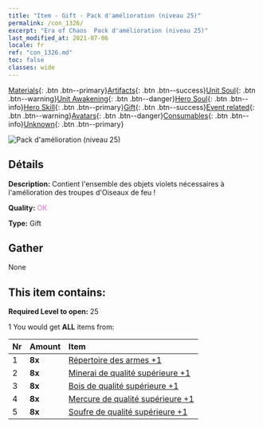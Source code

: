 ```yaml
---
title: "Item - Gift - Pack d'amélioration (niveau 25)"
permalink: /con_1326/
excerpt: "Era of Chaos  Pack d'amélioration (niveau 25)"
last_modified_at: 2021-07-06
locale: fr
ref: "con_1326.md"
toc: false
classes: wide
---
```

 [Materials](/ItemsFR/){: .btn .btn--primary}[Artifacts](/ItemsFR/Artifacts/){: .btn .btn--success}[Unit Soul](/ItemsFR/UnitSoul/){: .btn .btn--warning}[Unit Awakening](/ItemsFR/UnitAwakening/){: .btn .btn--danger}[Hero Soul](/ItemsFR/HeroSoul/){: .btn .btn--info}[Hero Skill](/ItemsFR/HeroSkill/){: .btn .btn--primary}[Gift](/ItemsFR/Gift/){: .btn .btn--success}[Event related](/ItemsFR/Events/){: .btn .btn--warning}[Avatars](/ItemsFR/Avatars/){: .btn .btn--danger}[Consumables](/ItemsFR/Consumables/){: .btn .btn--info}[Unknown](/ItemsFR/Unknown/){: .btn .btn--primary}

 ![Pack d'amélioration (niveau 25)](/images/t/i_906001.png)

## Détails
 **Description:** Contient l'ensemble des objets violets nécessaires à l'amélioration des troupes d'Oiseaux de feu !

 **Quality:** <span style="color: #DA70D6">OK</span>

 **Type:** Gift

## Gather

  None

## This item contains:

 **Required Level to open:** 25

 1 You would get **ALL** items  from:

  | Nr | Amount |     Item    |
  |:---|:-------|:------------|
  | 1 |  **8x** | [Répertoire des armes +1](/ItemsFR/mat_25/) |  | 
  | 2 |  **8x** | [Minerai de qualité supérieure +1](/ItemsFR/mat_19/) |  | 
  | 3 |  **8x** | [Bois de qualité supérieure +1](/ItemsFR/mat_20/) |  | 
  | 4 |  **8x** | [Mercure de qualité supérieure +1](/ItemsFR/mat_21/) |  | 
  | 5 |  **8x** | [Soufre de qualité supérieure +1](/ItemsFR/mat_22/) |  | 
